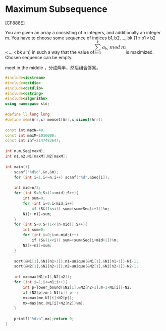 # Maximum Subsequence
[CF888E]

You are given an array a consisting of n integers, and additionally an integer m. You have to choose some sequence of indices b1, b2, ..., bk (1 ≤ b1 < b2 < ... < bk ≤ n) in such a way that the value of![CF888E](_v_images/_cf888e_1537602734_1384710930.png)is maximized. Chosen sequence can be empty.

meet in the middle ，分成两半，然后组合答案。

```cpp
#include<iostream>
#include<cstdio>
#include<cstdlib>
#include<cstring>
#include<algorithm>
using namespace std;

#define ll long long
#define mem(Arr,x) memset(Arr,x,sizeof(Arr))

const int maxN=40;
const int maxM=1010000;
const int inf=2147483647;

int n,m,Seq[maxN];
int n1,n2,N1[maxM],N2[maxM];

int main(){
	scanf("%d%d",&n,&m);
	for (int i=1;i<=n;i++) scanf("%d",&Seq[i]);

	int mid=n/2;
	for (int S=0;S<(1<<mid);S++){
		int sum=0;
		for (int i=0;i<mid;i++)
			if (S&(1<<i)) sum=(sum+Seq[i+1])%m;
		N1[++n1]=sum;
	}
	for (int S=0;S<(1<<(n-mid));S++){
		int sum=0;
		for (int i=0;i<n-mid;i++)
			if (S&(1<<i)) sum=(sum+Seq[i+mid+1])%m;
		N2[++n2]=sum;
	}

	sort(&N1[1],&N1[n1+1]);n1=unique(&N1[1],&N1[n1+1])-N1-1;
	sort(&N2[1],&N2[n2+1]);n2=unique(&N2[1],&N2[n2+1])-N2-1;

	int mx=max(N1[n1],N2[n2]);
	for (int i=1;i<=n1;i++){
		int p=lower_bound(&N2[1],&N2[n2+1],m-1-N1[i])-N2;
		if (N2[p]>m-1-N1[i]) p--;
		mx=max(mx,N1[i]+N2[p]);
		mx=max(mx,(N1[i]+N2[n2])%m);
	}

	printf("%d\n",mx);return 0;
}
```